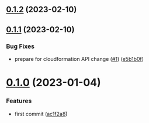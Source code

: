 ## [0.1.2](https://github.com/observeinc/aws-snapshot/compare/v0.1.1...v0.1.2) (2023-02-10)



## [0.1.1](https://github.com/observeinc/aws-snapshot/compare/v0.1.0...v0.1.1) (2023-02-10)


### Bug Fixes

* prepare for cloudformation API change ([#1](https://github.com/observeinc/aws-snapshot/issues/1)) ([e5b1b0f](https://github.com/observeinc/aws-snapshot/commit/e5b1b0f6505d67a4b1528a4dfc2d3d937574862b))



# [0.1.0](https://github.com/observeinc/aws-snapshot/compare/ac1f2a83a3b78e4076d0990d1ad7b950ccc3403d...v0.1.0) (2023-01-04)


### Features

* first commit ([ac1f2a8](https://github.com/observeinc/aws-snapshot/commit/ac1f2a83a3b78e4076d0990d1ad7b950ccc3403d))



